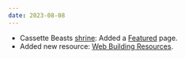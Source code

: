 ```yaml
---
date: 2023-08-08
---
```


* Cassette Beasts [shrine](/shrines/cassettebeasts/): Added a [Featured](/shrines/cassettebeasts/featured) page.
* Added new resource: [Web Building Resources](/resources/web-building-resources.html).